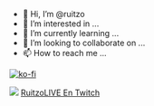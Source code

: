 - 👋 Hi, I’m @ruitzo
- 👀 I’m interested in ...
- 🌱 I’m currently learning ...
- 💞️ I’m looking to collaborate on ...
- 📫 How to reach me ...

<!---
ruitzo/RuitzoLIVE is a ✨ special ✨ repository because its `ABOUTME.md` (this file) appears on your GitHub profile.
You can click the Preview link to take a look at your changes.
--->
[![ko-fi](https://ko-fi.com/img/githubbutton_sm.svg)](https://ko-fi.com/Q5Q66H88X)

<a href="https://www.citypng.com/photo/8486/hd-twitch-purple-neon-logo-icon-transparent-background-png" title="HD Twitch Purple Neon Logo Icon Transparent Background PNG"><img src="https://www.citypng.com/public/uploads/preview/-51609801795bacejzuyhn.png" /></a>
[RuitzoLIVE En Twitch](https://twitch.tv/ruitzolive)
